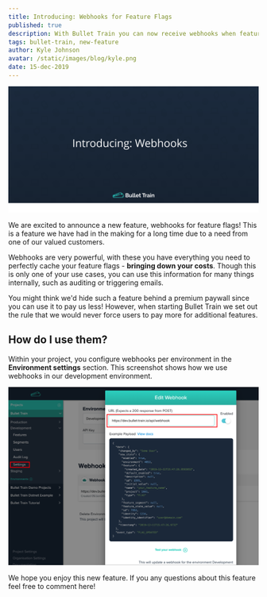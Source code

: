 ```yaml
---
title: Introducing: Webhooks for Feature Flags
published: true
description: With Bullet Train you can now receive webhooks when features have changed 
tags: bullet-train, new-feature
author: Kyle Johnson
avatar: /static/images/blog/kyle.png
date: 15-dec-2019
---
```


<img alt="Introducing Bullet Train Webhooks" src="/static/images/blog/new-feature/webhooks.svg"/>

We are excited to announce a new feature, webhooks for feature flags! This is a feature we have had in the making for a long time due to a need from one of our valued customers.

Webhooks are very powerful, with these you have everything you need to perfectly cache your feature flags - **bringing down your costs**. Though this is only one of your use cases, you can use this information for many things internally, such as auditing or triggering emails.

You might think we'd hide such a feature behind a premium paywall since you can use it to pay us less! However, when starting Bullet Train we set out the rule that we would never force users to pay more for additional features. 

## How do I use them?

Within your project, you configure webhooks per environment in the **Environment settings** section. This screenshot shows how we use webhooks in our development environment.

<img alt="Webhooks example" src="/static/images/blog/new-feature/webhooks-screenshot.png"/>

We hope you enjoy this new feature. If you any questions about this feature feel free to comment here!
